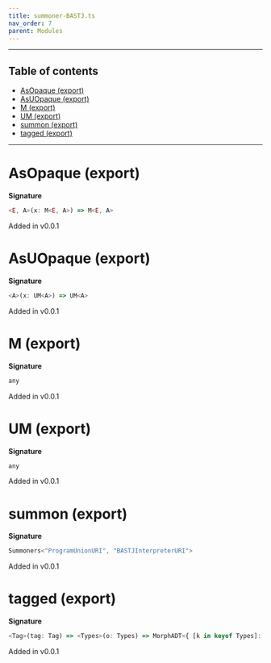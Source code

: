 ```yaml
---
title: summoner-BASTJ.ts
nav_order: 7
parent: Modules
---
```


---

<h2 class="text-delta">Table of contents</h2>

- [AsOpaque (export)](#asopaque-export)
- [AsUOpaque (export)](#asuopaque-export)
- [M (export)](#m-export)
- [UM (export)](#um-export)
- [summon (export)](#summon-export)
- [tagged (export)](#tagged-export)

---

# AsOpaque (export)

**Signature**

```ts
<E, A>(x: M<E, A>) => M<E, A>
```

Added in v0.0.1

# AsUOpaque (export)

**Signature**

```ts
<A>(x: UM<A>) => UM<A>
```

Added in v0.0.1

# M (export)

**Signature**

```ts
any
```

Added in v0.0.1

# UM (export)

**Signature**

```ts
any
```

Added in v0.0.1

# summon (export)

**Signature**

```ts
Summoners<"ProgramUnionURI", "BASTJInterpreterURI">
```

Added in v0.0.1

# tagged (export)

**Signature**

```ts
<Tag>(tag: Tag) => <Types>(o: Types) => MorphADT<{ [k in keyof Types]: Types[k] extends InhabitedTypes<infer E, infer A> ? [E, A] : never; }, Tag, "ProgramUnionURI", "BASTJInterpreterURI">
```

Added in v0.0.1
